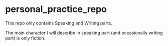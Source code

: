 # personal_practice_repo

This repo only contains Speaking and Writing parts.

The main character I will describe in speaking part (and occasionally writing part) is only fiction.
